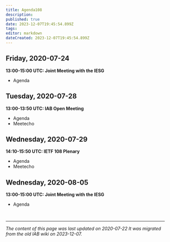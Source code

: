 ```yaml
---
title: Agenda108
description: 
published: true
date: 2023-12-07T19:45:54.899Z
tags: 
editor: markdown
dateCreated: 2023-12-07T19:45:54.899Z
---
```


## Friday, 2020-07-24
**13:00-15:00 UTC: Joint Meeting with the IESG**

- Agenda
## Tuesday, 2020-07-28
**13:00-13:50 UTC: IAB Open Meeting**

- Agenda
- Meetecho
## Wednesday, 2020-07-29
**14:10-15:50 UTC: IETF 108 Plenary**

- Agenda
- Meetecho

## Wednesday, 2020-08-05
**13:00-15:00 UTC: Joint Meeting with the IESG**

- Agenda

&nbsp;
&nbsp;
&nbsp;

---

*The content of this page was last updated on 2020-07-22 It was migrated from the old IAB wiki on 2023-12-07.*
